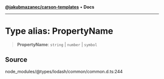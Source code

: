 [**@jakubmazanec/carson-templates**](../../../README.md) • **Docs**

---

# Type alias: PropertyName

> **PropertyName**: `string` \| `number` \| `symbol`

## Source

node_modules/@types/lodash/common/common.d.ts:244
